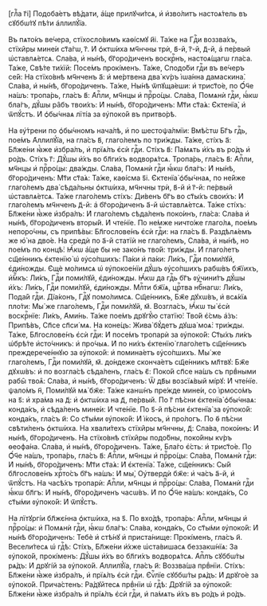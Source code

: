 [глⷡ҇а г҃і] Подоба́етъ вѣ́дати, а҆́ще прилꙋчи́тсѧ, и҆ и҆зво́литъ настоѧ́тель въ
сꙋббѡ́тꙋ пѣ́ти а҆ллилꙋ́їа.

Въ пѧто́къ ве́чера, стїхосло́вимъ каѳі́смꙋ и҃і. Та́же на Гдⷭ҇и воззва́хъ,
стїхи̑ры мине́и ст҃а́гѡ, г҃. И҆ ѻ҆ктѡ́иха мч҃нчны трѝ, в҃-й, г҃-й, д҃-й, а҆
пе́рвый ѡ҆ставлѧ́етсѧ. Сла́ва, и҆ ны́нѣ, бг҃оро́диченъ воскрⷭ҇нъ, настоѧ́щагѡ
гла́са. Та́же, Свѣ́те ти́хїй: Посе́мъ прокі́менъ. Та́же, Сподо́би гдⷭ҇и въ
ве́черъ се́й: На стїхо́внѣ мч҃нченъ а҃: и҆ ме́ртвена два̀ кѵ́ръ і҆ѡа́нна
дамаскина̀. Сла́ва, и҆ ны́нѣ, бг҃оро́диченъ. Та́же, Ны́нѣ ѿпꙋща́еши: и҆
трист҃о́е, по Ѻ҆́ч҃е на́шъ: тропа́рь, гла́съ в҃: А҆пⷭ҇ли, мч҃нцы и҆ прⷪ҇ро́цы.
Сла́ва, Помѧнѝ гдⷭ҇и, ꙗ҆́кѡ бла́гъ, дꙋ́шы ра̑бъ твои́хъ: И҆ ны́нѣ,
бг҃оро́диченъ: Мт҃и ст҃а́ѧ: Є҆ктенїа̀, и҆ ѿпꙋ́стъ. И҆ ѻ҆бы́чнаѧ лїті́а за
ᲂу҆поко́й въ притво́рѣ.

На ᲂу҆́трени по ѻ҆бы́чномъ нача́лѣ, и҆ по шестоѱа́лмїи: Вмѣ́стѡ Бг҃ъ гдⷭ҇ь,
пое́мъ А҆ллилꙋ́їа, на гла́съ в҃, глаго́лемъ по три́жды. Та́же, сті́хъ а҃:
Бл҃же́ни ꙗ҆̀же и҆збра́лъ, и҆ прїѧ́лъ є҆сѝ гдⷭ҇и. Сті́хъ в҃: Па́мѧть и҆́хъ въ
ро́дъ и҆ ро́дъ. Сті́хъ г҃: Дꙋ́шы и҆́хъ во бл҃ги́хъ водворѧ́тсѧ. Тропа́рь, гла́съ
в҃: А҆пⷭ҇ли, мч҃нцы и҆ прⷪ҇ро́цы: два́жды. Сла́ва, Помѧнѝ гдⷭ҇и ꙗ҆́кѡ бла́гъ: И҆
ны́нѣ, бг҃оро́диченъ: Мт҃и ст҃а́ѧ: Та́же, каѳі́сма ѕ҃і. Є҆ктенїа̀ ѻ҆бы́чнаѧ, по
не́йже глаго́лемъ два̀ сѣда́льны ѻ҆ктѡ́иха, мч҃нчны трѝ, в҃-й и҆ г҃-й: пе́рвый
ѡ҆ставлѧ́етсѧ. Та́же глаго́лемъ сті́хъ: Ди́венъ бг҃ъ во ст҃ы́хъ свои́хъ: И҆
глаго́лемъ мч҃нченъ д҃-й: а҆ бг҃оро́диченъ а҃-й ѡ҆ставлѧ́етсѧ. Та́же сті́хъ:
Бл҃же́ни ꙗ҆̀же и҆збра́лъ: И҆ глаго́лемъ сѣда́ленъ поко́инъ, гла́са: Сла́ва и҆
ны́нѣ, бг҃оро́диченъ вторы́й. И҆ чте́нїе. По не́мже ничто́же глаго́лѧ, пое́мъ
непоро́чны, съ припѣ́вы: Бл҃гослове́нъ є҆сѝ гдⷭ҇и: на гла́съ в҃. Раздѣлѧ́емъ же
ю҆̀ на дво́е. На средѝ по а҃-й статїѝ не глаго́лемъ, Сла́ва, и҆ ны́нѣ, но пое́мъ
по концѣ̀: Ꙗ҆́кѡ а҆́ще бы не зако́нъ тво́й: три́жды. И҆ глаго́летъ сщ҃е́нникъ
є҆ктенїю̀ ѡ҆ ᲂу҆со́пшихъ: Па́ки и҆ па́ки: Ли́къ, Гдⷭ҇и поми́лꙋй, є҆ди́ножды.
Є҆щѐ мо́лимсѧ ѡ҆ ᲂу҆покое́нїи дꙋ́шъ ᲂу҆со́пшихъ рабѡ́въ бж҃їихъ, и҆́мⷬ҇къ:
Ли́къ, Гдⷭ҇и поми́лꙋй, є҆ди́ножды. Ꙗ҆́кѡ да гдⷭ҇ь бг҃ъ ᲂу҆чини́тъ дꙋ́шы и҆́хъ:
Ли́къ, Гдⷭ҇и поми́лꙋй, є҆ди́ножды. Млⷭ҇ти бж҃їѧ, црⷭ҇тва нбⷭ҇нагѡ: Ли́къ, Пода́й
гдⷭ҇и. Дїа́конъ, Гдⷭ҇ꙋ помо́лимсѧ. Сщ҃е́нникъ, Бж҃е дꙋхѡ́въ, и҆ всѧ́кїѧ пло́ти:
Мы́ же глаго́лемъ, Гдⷭ҇и поми́лꙋй, м҃. Возгла́съ, Ꙗ҆́кѡ ты̀ є҆сѝ воскрⷭ҇нїе:
Ли́къ, А҆ми́нь. Та́же пое́мъ дрꙋгꙋ́ю статїю̀: Тво́й є҆́смь а҆́зъ: Припѣ́въ,
Сп҃се сп҃си́ мѧ. На коне́цъ: Жива̀ бꙋ́детъ дꙋша̀ моѧ̀: три́жды. Та́же,
Бл҃гослове́нъ є҆сѝ гдⷭ҇и: И҆ посе́мъ тропарѝ за ᲂу҆поко́й: Ст҃ы́хъ ли́къ
ѡ҆брѣ́те и҆сто́чникъ: и҆ про́чыѧ. И҆ по ни́хъ є҆ктенїю̀ глаго́летъ сщ҃е́нникъ
преждерече́ннꙋю за ᲂу҆поко́й: и҆ помина́етъ ᲂу҆со́пшихъ. Мы́ же глаго́лемъ,
Гдⷭ҇и поми́лꙋй, м҃. до́ндеже сконча́етъ сщ҃е́нникъ мл҃твꙋ: Бж҃е дꙋхѡ́въ: и҆ по
возгла́сѣ сѣда́ленъ, гла́съ є҃: Поко́й сп҃се на́шъ съ првⷣными рабы̑ твоѧ̑:
Сла́ва, и҆ ны́нѣ, бг҃оро́диченъ: Ѿ дв҃ы возсїѧ́вый мі́рꙋ: И҆ чте́нїе. ѱало́мъ
н҃, Поми́лꙋй мѧ̀ бж҃е: Та́же канѡ́нъ пре́жде мине́и, со і҆рмосо́мъ на ѕ҃: и҆
хра́ма на д҃: и҆ ѻ҆ктѡ́иха на д҃, пе́рвый. По г҃ пѣ́сни є҆ктенїа̀ ѻ҆бы́чнаѧ:
конда́къ, и҆ сѣда́ленъ мине́и: И҆ чте́нїе. По ѕ҃-й пѣ́сни є҆ктенїа̀ за
ᲂу҆поко́й: конда́къ, гла́съ и҃: Со ст҃ы́ми ᲂу҆поко́й: И҆ і҆́косъ, и҆ про́логъ.
По ѳ҃ пѣ́сни свѣти́ленъ ѻ҆ктѡ́иха. На хвали́техъ стїхи̑ры мч҃нчны, д҃: Сла́ва,
поко́инъ: И҆ ны́нѣ, бг҃оро́диченъ. На стїхо́внѣ стїхи̑ры подо́бны, поко́йны
кѵ́ръ ѳеофа́на. Сла́ва, и҆ ны́нѣ, бг҃оро́диченъ. Та́же, Бла́го є҆́сть: и҆
трист҃о́е. По Ѻ҆́ч҃е на́шъ, тропа́рь, гла́съ в҃: А҆пⷭ҇ли, мч҃нцы и҆ прⷪ҇ро́цы:
Сла́ва, Помѧнѝ гдⷭ҇и: И҆ ны́нѣ, бг҃оро́диченъ: Мт҃и ст҃а́ѧ: И҆ є҆ктенїа̀. Та́же,
сщ҃е́нникъ: Сы́й бл҃гослове́нъ хрⷭ҇то́съ бг҃ъ на́шъ: И҆ мы̀, Оу҆твердѝ бж҃е: и҆
ча́съ а҃-й, и҆ ѿпꙋ́стъ. На часѣ́хъ тропарѝ: А҆пⷭ҇ли, мч҃нцы и҆ прⷪ҇ро́цы:
Сла́ва, Помѧнѝ гдⷭ҇и ꙗ҆́кѡ бл҃гъ: И҆ ны́нѣ, бг҃оро́диченъ часѡ́въ. И҆ по Ѻ҆́ч҃е
на́шъ: конда́къ, Со ст҃ы́ми ᲂу҆поко́й: И҆ ѿпꙋ́стъ.

На лїтꙋргі́и бл҃жє́нна ѻ҆ктѡ́иха, на ѕ҃. По вхо́дѣ, тропа́рь: А҆пⷭ҇ли, мч҃нцы
и҆ прⷪ҇ро́цы: и҆ Помѧнѝ гдⷭ҇и, ꙗ҆́кѡ бла́гъ: Сла́ва, конда́къ, Со ст҃ы́ми
ᲂу҆поко́й: И҆ ны́нѣ бг҃оро́диченъ: Тебѐ и҆ стѣ́нꙋ и҆ приста́нище: Прокі́менъ,
гла́съ и҃. Весели́тесѧ ѡ҆ гдⷭ҇ѣ: Сті́хъ, Бл҃же́ни и҆́хже ѡ҆ста́вишасѧ
беззакѡ́нїѧ: За ᲂу҆поко́й, прокі́менъ: Дꙋ́шы и҆́хъ во бл҃ги́хъ водворѧ́тсѧ.
А҆пⷭ҇лъ сꙋббѡ́ты рѧ́дъ: И҆ дрꙋгі́й за ᲂу҆поко́й. А҆ллилꙋ́їа, гла́съ и҃:
Воззва́ша првⷣнїи. Сті́хъ: Бл҃же́ни ꙗ҆̀же и҆збра́лъ, и҆ прїѧ́лъ є҆сѝ гдⷭ҇и.
Є҆ѵⷢ҇лїе сꙋббѡ́ты рѧ́дъ: И҆ дрꙋго́е за ᲂу҆поко́й. Прича́стенъ: Ра́дꙋйтесѧ
првⷣнїи ѡ҆ гдⷭ҇ѣ: Дрꙋгі́й за ᲂу҆поко́й: Бл҃же́ни ꙗ҆̀же и҆збра́лъ и҆ прїѧ́лъ є҆сѝ
гдⷭ҇и, и҆ па́мѧть и҆́хъ въ ро́дъ и҆ ро́дъ.

